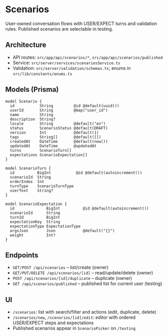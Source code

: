 # Scenarios

User-owned conversation flows with USER/EXPECT turns and validation rules. Published scenarios are selectable in testing.

## Architecture

- API routes: `src/app/api/scenarios/*`, `src/app/api/scenarios/published`
- Service: `src/server/services/scenariosService.ts`
- Validation: `src/server/validation/schemas.ts`; enums in `src/lib/constants/enums.ts`

## Models (Prisma)

```prisma
model Scenario {
  id           String         @id @default(uuid())
  userId       String         @map("user_id")
  name         String
  description  String?
  locale       String         @default("en")
  status       ScenarioStatus @default(DRAFT)
  version      Int            @default(1)
  tags         String[]       @default([])
  createdAt    DateTime       @default(now())
  updatedAt    DateTime       @updatedAt
  turns        ScenarioTurn[]
  expectations ScenarioExpectation[]
}

model ScenarioTurn {
  id          BigInt           @id @default(autoincrement())
  scenarioId  String
  orderIndex  Int
  turnType    ScenarioTurnType
  userText    String?
}

model ScenarioExpectation {
  id              BigInt          @id @default(autoincrement())
  scenarioId      String
  turnId          BigInt
  expectationKey  String
  expectationType ExpectationType
  argsJson        Json            @default("{}")
  weight          Int?
}
```

## Endpoints

- `GET/POST /api/scenarios` – list/create (owner)
- `GET/PUT/DELETE /api/scenarios/[id]` – read/update/delete (owner)
- `POST /api/scenarios/[id]/duplicate` – duplicate (owner)
- `GET /api/scenarios/published` – published list for current user (testing)

## UI

- `/scenarios`: list with search/filter and actions (edit, duplicate, delete)
- `/scenarios/new`, `/scenarios/[id]/edit`: editor with ordered USER/EXPECT steps and expectations
- Published scenarios appear in `ScenarioPicker` on `/testing`

